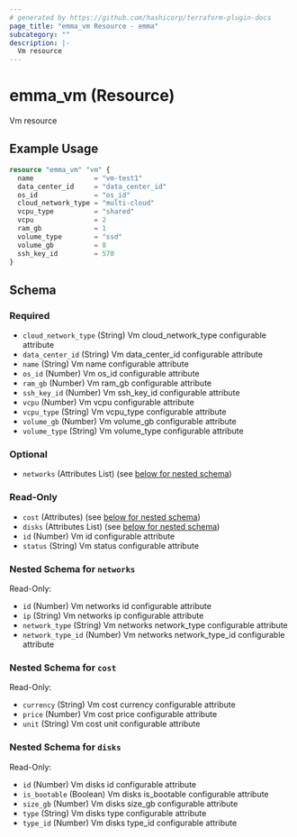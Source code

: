 ```yaml
---
# generated by https://github.com/hashicorp/terraform-plugin-docs
page_title: "emma_vm Resource - emma"
subcategory: ""
description: |-
  Vm resource
---
```


# emma_vm (Resource)

Vm resource

## Example Usage

```terraform
resource "emma_vm" "vm" {
  name               = "vm-test1"
  data_center_id     = "data_center_id"
  os_id              = "os_id"
  cloud_network_type = "multi-cloud"
  vcpu_type          = "shared"
  vcpu               = 2
  ram_gb             = 1
  volume_type        = "ssd"
  volume_gb          = 8
  ssh_key_id         = 570
}
```

<!-- schema generated by tfplugindocs -->
## Schema

### Required

- `cloud_network_type` (String) Vm cloud_network_type configurable attribute
- `data_center_id` (String) Vm data_center_id configurable attribute
- `name` (String) Vm name configurable attribute
- `os_id` (Number) Vm os_id configurable attribute
- `ram_gb` (Number) Vm ram_gb configurable attribute
- `ssh_key_id` (Number) Vm ssh_key_id configurable attribute
- `vcpu` (Number) Vm vcpu configurable attribute
- `vcpu_type` (String) Vm vcpu_type configurable attribute
- `volume_gb` (Number) Vm volume_gb configurable attribute
- `volume_type` (String) Vm volume_type configurable attribute

### Optional

- `networks` (Attributes List) (see [below for nested schema](#nestedatt--networks))

### Read-Only

- `cost` (Attributes) (see [below for nested schema](#nestedatt--cost))
- `disks` (Attributes List) (see [below for nested schema](#nestedatt--disks))
- `id` (Number) Vm id configurable attribute
- `status` (String) Vm status configurable attribute

<a id="nestedatt--networks"></a>
### Nested Schema for `networks`

Read-Only:

- `id` (Number) Vm networks id configurable attribute
- `ip` (String) Vm networks ip configurable attribute
- `network_type` (String) Vm networks network_type configurable attribute
- `network_type_id` (Number) Vm networks network_type_id configurable attribute


<a id="nestedatt--cost"></a>
### Nested Schema for `cost`

Read-Only:

- `currency` (String) Vm cost currency configurable attribute
- `price` (Number) Vm cost price configurable attribute
- `unit` (String) Vm cost unit configurable attribute


<a id="nestedatt--disks"></a>
### Nested Schema for `disks`

Read-Only:

- `id` (Number) Vm disks id configurable attribute
- `is_bootable` (Boolean) Vm disks is_bootable configurable attribute
- `size_gb` (Number) Vm disks size_gb configurable attribute
- `type` (String) Vm disks type configurable attribute
- `type_id` (Number) Vm disks type_id configurable attribute
